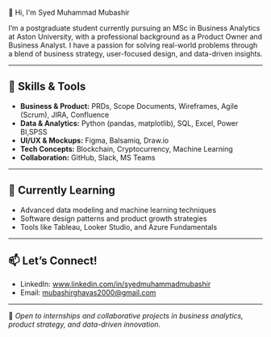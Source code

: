  👋 Hi, I'm Syed Muhammad Mubashir

I’m a postgraduate student currently pursuing an MSc in Business Analytics at Aston University, with a professional background as a Product Owner and Business Analyst. I have a passion for solving real-world problems through a blend of business strategy, user-focused design, and data-driven insights.

---

## 🔧 Skills & Tools
- **Business & Product:** PRDs, Scope Documents, Wireframes, Agile (Scrum), JIRA, Confluence
- **Data & Analytics:** Python (pandas, matplotlib), SQL, Excel, Power BI,SPSS
- **UI/UX & Mockups:** Figma, Balsamiq, Draw.io
- **Tech Concepts:** Blockchain, Cryptocurrency, Machine Learning 
- **Collaboration:** GitHub, Slack, MS Teams

---

## 🌱 Currently Learning
- Advanced data modeling and machine learning techniques
- Software design patterns and product growth strategies
- Tools like Tableau, Looker Studio, and Azure Fundamentals

---

## 📫 Let’s Connect!
- LinkedIn: www.linkedin.com/in/syedmuhammadmubashir
- Email: mubashirghayas2000@gmail.com

---

🎯 *Open to internships and collaborative projects in business analytics, product strategy, and data-driven innovation.*
